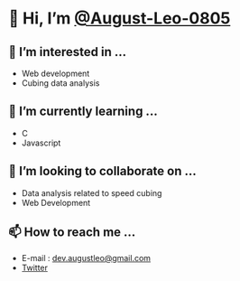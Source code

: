 # **👋 Hi, I’m [@August-Leo-0805](https://github.com/August-Leo-0805)**

## **👀 I’m interested in ...**
- Web development
- Cubing data analysis

## **🌱 I’m currently learning ...**
- C
- Javascript

## **💞️ I’m looking to collaborate on ...**
- Data analysis related to speed cubing
- Web Development

## **📫 How to reach me ...**
- E-mail : dev.augustleo@gmail.com
- [Twitter](https://twitter.com/llleeo0421)

<!---
August-Leo-0805/August-Leo-0805 is a ✨ special ✨ repository because its `README.md` (this file) appears on your GitHub profile.
You can click the Preview link to take a look at your changes.
--->
